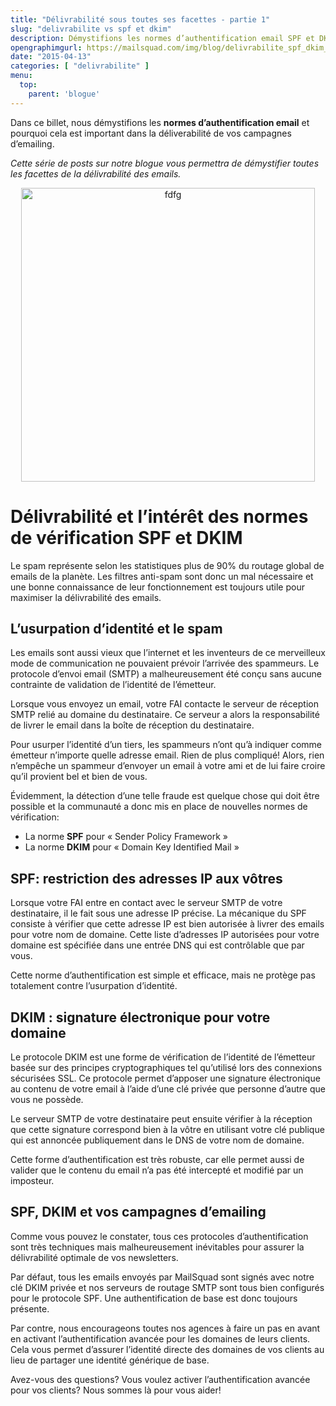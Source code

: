 ```yaml
---
title: "Délivrabilité sous toutes ses facettes - partie 1"
slug: "delivrabilite vs spf et dkim"
description: Démystifions les normes d’authentification email SPF et DKIM et pourquoi cela est important dans la délivrabilité de vos campagnes d’emailing.
opengraphimgurl: https://mailsquad.com/img/blog/delivrabilite_spf_dkim_emailing.png
date: "2015-04-13"
categories: [ "delivrabilite" ]
menu:
  top:
    parent: 'blogue'
---
```



Dans ce billet, nous démystifions les **normes d’authentification email** et pourquoi cela est important dans la déliverabilité de vos campagnes d’emailing.

<!--more-->

*Cette série de posts sur notre blogue vous permettra de démystifier toutes les facettes de la délivrabilité des emails.*

<p align="center">
	<img src="/img/blog/delivrabilite_spf_dkim_emailing.png" alt="fdfg" width="470" width="394">
</p>

# Délivrabilité et l’intérêt des normes de vérification SPF et DKIM

Le spam représente selon les statistiques plus de 90% du routage global de emails de la planète. Les filtres anti-spam sont donc un mal nécessaire et une bonne connaissance de leur fonctionnement est toujours utile pour maximiser la délivrabilité des emails.

## L’usurpation d’identité et le spam

Les emails sont aussi vieux que l’internet et les inventeurs de ce merveilleux mode de communication ne pouvaient prévoir l’arrivée des spammeurs. Le protocole d’envoi email (SMTP) a malheureusement été conçu sans aucune contrainte de validation de l’identité de l’émetteur.

Lorsque vous envoyez un email, votre FAI contacte le serveur de réception SMTP relié au domaine du destinataire. Ce serveur a alors la responsabilité de livrer le email dans la boîte de réception du destinataire.

Pour usurper l’identité d’un tiers, les spammeurs n’ont qu’à indiquer comme émetteur n’importe quelle adresse email. Rien de plus compliqué! Alors, rien n’empêche un spammeur d’envoyer un email à votre ami et de lui faire croire qu’il provient bel et bien de vous.

Évidemment, la détection d’une telle fraude est quelque chose qui doit être possible et la communauté a donc mis en place de nouvelles normes de vérification:

* La norme **SPF** pour « Sender Policy Framework »
* La norme **DKIM** pour « Domain Key Identified Mail »

## SPF: restriction des adresses IP aux vôtres

Lorsque votre FAI entre en contact avec le serveur SMTP de votre destinataire, il le fait sous une adresse IP précise. La mécanique du SPF consiste à vérifier que cette adresse IP est bien autorisée à livrer des emails pour votre nom de domaine. Cette liste d’adresses IP autorisées pour votre domaine est spécifiée dans une entrée DNS qui est contrôlable que par vous.

Cette norme d’authentification est simple et efficace, mais ne protège pas totalement contre l’usurpation d’identité.

## DKIM : signature électronique pour votre domaine

Le protocole DKIM est une forme de vérification de l’identité de l’émetteur basée sur des principes cryptographiques tel qu’utilisé lors des connexions sécurisées SSL. Ce protocole permet d’apposer une signature électronique au contenu de votre email à l’aide d’une clé privée que personne d’autre que vous ne possède.

Le serveur SMTP de votre destinataire peut ensuite vérifier à la réception que cette signature correspond bien à la vôtre en utilisant votre clé publique qui est annoncée publiquement dans le DNS de votre nom de domaine.

Cette forme d’authentification est très robuste, car elle permet aussi de valider que le contenu du email n’a pas été intercepté et modifié par un imposteur.

## SPF, DKIM et vos campagnes d’emailing

Comme vous pouvez le constater, tous ces protocoles d’authentification sont très techniques mais malheureusement inévitables pour assurer la délivrabilité optimale de vos newsletters.

Par défaut, tous les emails envoyés par MailSquad sont signés avec notre clé DKIM privée et nos serveurs de routage SMTP sont tous bien configurés pour le protocole SPF. Une authentification de base est donc toujours présente.

Par contre, nous encourageons toutes nos agences à faire un pas en avant en activant l’authentification avancée pour les domaines de leurs clients. Cela vous permet d’assurer l’identité directe des domaines de vos clients au lieu de partager une identité générique de base.

Avez-vous des questions? Vous voulez activer l’authentification avancée pour vos clients? Nous sommes là pour vous aider!